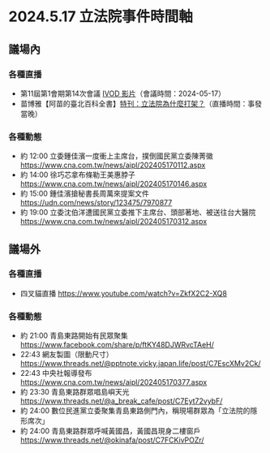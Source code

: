 # 2024.5.17 立法院事件時間軸

## 議場內

### 各種直播
-  第11屆第1會期第14次會議 [IVOD 影片](https://ivod.ly.gov.tw/Play/Full/1M/15925)（會議時間：2024-05-17）
-  苗博雅【阿苗的臺北百科全書】[特刊：立法院為什麼打架？](https://www.youtube.com/watch?v=7lRYgYmQkTc&t=1182s)（直播時間：事發當晚）

### 各種動態
- 約 12:00 立委鍾佳濱一度衝上主席台，撲倒國民黨立委陳菁徽 https://www.cna.com.tw/news/aipl/202405170112.aspx
- 約 14:00 徐巧芯拿布條勒王美惠脖子 https://www.cna.com.tw/news/aipl/202405170146.aspx
- 約 15:00 鍾佳濱搶秘書長周萬來提案文件
 https://udn.com/news/story/123475/7970877
- 約 19:00 立委沈伯洋遭國民黨立委推下主席台、頭部著地、被送往台大醫院 https://www.cna.com.tw/news/aipl/202405170312.aspx

## 議場外

### 各種直播
- 四叉貓直播 https://www.youtube.com/watch?v=ZkfX2C2-XQ8

### 各種動態
- 約 21:00 青島東路開始有民眾聚集 https://www.facebook.com/share/p/ftKY48DJWRvcTAeH/
- 22:43 網友製圖（限動尺寸） https://www.threads.net/@pptnote.vicky.japan.life/post/C7EscXMv2Ck/
- 22:43 中央社報導發布 https://www.cna.com.tw/news/aipl/202405170377.aspx
- 約 23:30 青島東路群眾唱島嶼天光 https://www.threads.net/@a_break_cafe/post/C7Eyt72vybF/
- 約 24:00 數位民進黨立委聚集青島東路側門內，稱現場群眾為「立法院的隱形席次」
- 約 24:00 青島東路群眾呼喊黃國昌，黃國昌現身二樓窗戶 https://www.threads.net/@okinafa/post/C7FCKivPOZr/

